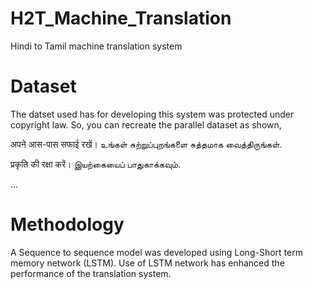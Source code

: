 # H2T_Machine_Translation
Hindi to Tamil machine translation system
# Dataset
The datset used has for developing this system was protected under copyright law. So, you can recreate the parallel dataset as shown,

<Hindi Sentence>  <Tamil Sentence>
  
अपने आस-पास सफाई रखें।  உங்கள் சுற்றுப்புறங்களை சுத்தமாக வைத்திருங்கள்.

प्रकृति की रक्षा करें।  இயற்கையைப் பாதுகாக்கவும்.

...
# Methodology
A Sequence to sequence model was developed using Long-Short term memory network (LSTM). Use of LSTM network has enhanced the performance of the translation system.
